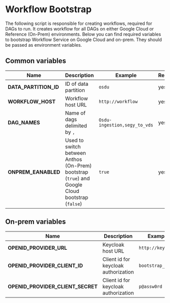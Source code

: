 # Workflow Bootstrap

The following script is responsible for creating workflows, required for DAGs to run.
It creates workflow for all DAGs on either Google Cloud or Reference (On-Prem) environments.
Below you can find required variables to bootstrap Workflow Service on Google Cloud and on-prem.
They should be passed as environment variables.

## Common variables

| Name                  | Description                                                                            | Example                      | Required |
| --------------------- | -------------------------------------------------------------------------------------- | ---------------------------- | -------- |
| **DATA_PARTITION_ID** | ID of data partition                                                                   | `osdu`                       | yes      |
| **WORKFLOW_HOST**     | Workflow host URL                                                                      | `http://workflow`            | yes      |
| **DAG_NAMES**         | Name of dags delimited by `,`                                                          | `Osdu-ingestion,segy_to_vds` | yes      |
| **ONPREM_EANABLED**   | Used to switch between Anthos (On-Prem) bootstrap (`true`) and Google Cloud bootstrap (`false`) | `true`                       | yes      |

## On-prem variables

| Name                              | Description                          | Example           | Required |
| --------------------------------- | ------------------------------------ | ----------------- | -------- |
| **OPENID_PROVIDER_URL**           | Keycloak host URL                    | `http://keycloak` | yes      |
| **OPENID_PROVIDER_CLIENT_ID**     | Client id for keycloak authorization | `bootstrap_user`  | yes      |
| **OPENID_PROVIDER_CLIENT_SECRET** | Client id for keycloak authorization | `p@assw0rd`       | yes      |
